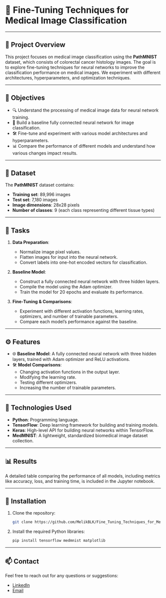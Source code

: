 
# 🏥 **Fine-Tuning Techniques for Medical Image Classification**



---

## 📝 **Project Overview**
This project focuses on medical image classification using the **PathMNIST** dataset, which consists of colorectal cancer histology images. The goal is to explore fine-tuning techniques for neural networks to improve the classification performance on medical images. We experiment with different architectures, hyperparameters, and optimization techniques.

---

## 🎯 **Objectives**
- 🔍 Understand the processing of medical image data for neural network training.
- 🧠 Build a baseline fully connected neural network for image classification.
- 🛠️ Fine-tune and experiment with various model architectures and hyperparameters.
- 📊 Compare the performance of different models and understand how various changes impact results.

---

## 📂 **Dataset**
The **PathMNIST** dataset contains:
- **Training set**: 89,996 images
- **Test set**: 7,180 images
- **Image dimensions**: 28x28 pixels
- **Number of classes**: 9 (each class representing different tissue types)

---

## 🚀 **Tasks**
1. **Data Preparation**:
   - Normalize image pixel values.
   - Flatten images for input into the neural network.
   - Convert labels into one-hot encoded vectors for classification.
   
2. **Baseline Model**:
   - Construct a fully connected neural network with three hidden layers.
   - Compile the model using the Adam optimizer.
   - Train the model for 20 epochs and evaluate its performance.

3. **Fine-Tuning & Comparisons**:
   - Experiment with different activation functions, learning rates, optimizers, and number of trainable parameters.
   - Compare each model’s performance against the baseline.

---

## ⚙️ **Features**
- 🌐 **Baseline Model**: A fully connected neural network with three hidden layers, trained with Adam optimizer and ReLU activations.
- 🛠️ **Model Comparisons**:
   - Changing activation functions in the output layer.
   - Modifying the learning rate.
   - Testing different optimizers.
   - Increasing the number of trainable parameters.
   
---

## 🔧 **Technologies Used**
- **Python**: Programming language.
- **TensorFlow**: Deep learning framework for building and training models.
- **Keras**: High-level API for building neural networks within TensorFlow.
- **MedMNIST**: A lightweight, standardized biomedical image dataset collection.

---

## 📊 **Results**
A detailed table comparing the performance of all models, including metrics like accuracy, loss, and training time, is included in the Jupyter notebook.

---

## 📂 **Installation**
1. Clone the repository:
   ```bash
   git clone https://github.com/MelikBLK/Fine_Tuning_Techniques_for_Medical_Image_Classification.git
   ```
2. Install the required Python libraries:
   ```bash
   pip install tensorflow medmnist matplotlib
   ```

---

## 📫 **Contact**
Feel free to reach out for any questions or suggestions:
- [LinkedIn](https://www.linkedin.com/in/melik-belkhiria)
- [Email](mailto:belkhiria.melik02@gmail.com)

